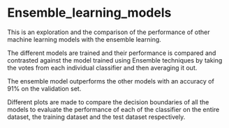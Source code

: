 # Ensemble_learning_models
This is an exploration and the comparison of the performance of other machine learning models with the ensemble learning.

The different models are trained and their performance is compared and contrasted against the model trained using Ensemble techniques by taking the votes from each individual classifier and then averaging it out.

The ensemble model outperforms the other models with an accuracy of 91% on the validation set.

Different plots are made to compare the decision boundaries of all the models to evaluate the performance of each of the classifier on the entire dataset, the training dataset and the test dataset respectively.
